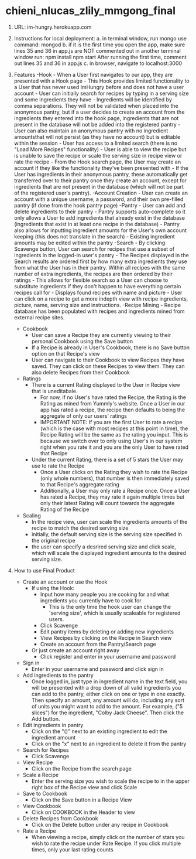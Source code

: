 chieni_nlucas_zlily_mmgong_final
================================
1. URL: im-hungry.herokuapp.com

2. Instructions for local deployment:
	a. in terminal window, run mongo
		use command: mongod
	b. if it is the first time you open the app, make sure lines 35 and 	36 in app.js are NOT commented out
		in another terminal window run: npm install
			    		   npm start
		After running the first time, comment out lines 35 and 36 in app.js
	c. in browser, navigate to localhost:3000

3. Features
	-Hook
		- When a User first navigates to our app, they are presented with a Hook page
		- This Hook provides limited functionality to a User that has never used ImHungry before and does not have a user account
		- User can initially search for recipes by typing in a serving size and some ingredients they have
			- Ingredients will be identified by comma separations. They will not be validated when placed
			into the anonymous pantry, but if a user decides to create an account from the ingredients
			they entered into the hook page, ingredients that are not present in the database will
			not be added into the registered pantry
		- User can also maintain an anonymous pantry with no ingredient amountsthat will not persist (as they have no account) but is editable within the session
		- User has access to a limited search (there is no "Load More Recipes" functionality)
		- User is able to view the recipe but is unable to save the recipe or scale the serving size in recipe view or rate the recipe
		- From the Hook search page, the User may create an account if they like the functionality they've been presented with
			- If the User has ingredients in their anonymous pantry, these automatically get transferred over to their pantry once they create an account, except for ingredients that are not present in the database (which will not be part of the registered user's pantry).
	-Account Creation
		- User can create an account with a unique username, a password, and their own pre-filled pantry (if done from the hook pantry page)
	-Pantry
	  	- User can add and delete ingredients to their pantry
	  	- Pantry supports auto-complete so it only allows a User to add ingredients that already exist in the database (ingredients that exist in at least one recipe in the database)
	  	- Pantry also allows for inputting ingredient amounts for the User's own account keeping (this does not translate in the search)
	  	- Existing ingredient amounts may be edited within the pantry
	-Search
	  	- By clicking Scavenge button, User can search for recipes that use a subset of ingredients in the logged-in user's pantry
	  	- The Recipes displayed in the Search results are ordered first by how many extra ingredients they use from what the User has in their pantry. Within all recipes with the same number of extra ingredients, the recipes are then ordered by their ratings
	  		- This allows for flexible search so a User can choose to substitute ingredients if they don't happen to have everything certain recipes call for
	  	- Displays found recipes with name and picture
	  	- User can click on a recipe to get a more indepth view with recipe ingredients, picture, name, serving size and instructions.
	-Recipe Mining
	 	- Recipe database has been populated with recipes and ingredients mined from external recipe sites.
	- Cookbook
	  	- User can save a Recipe they are currently viewing to their personal Cookbook using the Save button
	  	- If a Recipe is already in User's Cookbook, there is no Save button option on that Recipe's view
	  	- User can navigate to their Cookbook to view Recipes they have saved. They can click on these Recipes to view them. They can also delete Recipes from their Cookbook
	- Ratings
	  	- There is a current Rating displayed to the User in Recipe view that is uneditabale.  
	  		- For now, if no User's have rated the Recipe, the Rating is the Rating as mined from Yummly's website. Once a User in our app has rated a recipe, the recipe then defaults to being the aggregate of only our users' ratings
	  		- IMPORTANT NOTE: If you are the first User to rate a recipe (which is the case with most recipes at this point in time), the Recipe Rating will be the same as the rating you input.  This is because we switch over to only using User's in our system right when you rate it and you are the only User to have rated that Recipe
	  	- Under the current Rating, there is a set of 5 stars the User may use to rate the Recipe
	  		- Once a User clicks on the Rating they wish to rate the Recipe (only whole numbers), that number is then immediately saved to that Recipe's aggregate rating
	  		- Additionally, a User may only rate a Recipe once.  Once a User has rated a Recipe, they may rate it again multiple times but only their latest Rating will count towards the aggregate Rating of the Recipe
	- Scaling
		- In the recipe view, user can scale the ingredients amounts of the recipe to match the desired serving size
		- initially, the default serving size is the serving size specified in the original recipe
		- the user can specify a desrired serving size and click scale, which will scale the displayed ingredient amounts to the desired serving size.

4. How to use Final Product
	- Create an account or use the Hook
		- If using the Hook:
			- Input how many people you are cooking for and what ingredients you currently have to cook for
				- This is the only time the hook user can change the 'serving size', which is usually scaleable for registered users.
			- Click Scavenge
			- Edit pantry items by deleting or adding new ingredients
			- View Recipes by clicking on the Recipe in Search view
			- Create an account from the Pantry/Search page
		- Or just create an account right away
			- Click register and enter in your username and password
	- Sign in
		- Enter in your username and password and click sign in
	- Add ingredients to the pantry
		- Once logged in, just type in ingredient name in the text field, you will be presented with a drop down of all valid ingredients you can add to the pantry, either click on one or type in one exactly. Then specify an amount, any amount will do, including any sort of units you might want to add to the amount. For example, ("5 slices") for the ingredient, "Colby Jack Cheese". Then click the Add button.
	- Edit ingredients in pantry
		- Click on the "()" next to an existing ingredient to edit the ingredient amount
		- Click on the "x" next to an ingredient to delete it from the pantry
	- Search for Recipes
		- Click Scavenge
	- View Recipe
		- Click on the Recipe from the search page
	- Scale a Recipe
		- Enter the serving size you wish to scale the recipe to in the upper right box of the Recipe view and click Scale
	- Save to Cookbook
		- Click on the Save button in a Recipe View
	- View Cookbook
		- Click on COOKBOOK in the Header to view
	- Delete Recipes from Cookbook
		- Click on the Delete button under any recipe in Cookbook
	- Rate a Recipe
		- When viewing a recipe, simply click on the number of stars you wish to rate the recipe under Rate Recipe. If you click multiple times, only your last rating counts

